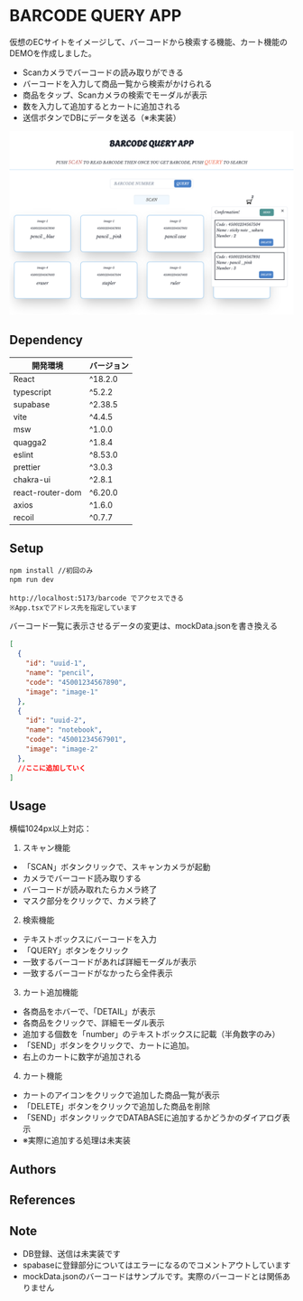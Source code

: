 # BARCODE QUERY APP
仮想のECサイトをイメージして、バーコードから検索する機能、カート機能のDEMOを作成しました。
- Scanカメラでバーコードの読み取りができる
- バーコードを入力して商品一覧から検索がかけられる
- 商品をタップ、Scanカメラの検索でモーダルが表示
- 数を入力して追加するとカートに追加される
- 送信ボタンでDBにデータを送る（※未実装）

![topPage](./topPage.png)



## Dependency

| 開発環境 | バージョン |
| ---- | ---- |
| React | ^18.2.0 |
| typescript | ^5.2.2 |
| supabase | ^2.38.5 |
| vite | ^4.4.5 |
| msw | ^1.0.0 |
| quagga2 | ^1.8.4 |
| eslint | ^8.53.0 |
| prettier | ^3.0.3 |
| chakra-ui | ^2.8.1 |
| react-router-dom | ^6.20.0 |
| axios | ^1.6.0 |
| recoil | ^0.7.7 |


## Setup

```
npm install //初回のみ
npm run dev

http://localhost:5173/barcode でアクセスできる
※App.tsxでアドレス先を指定しています
```

バーコード一覧に表示させるデータの変更は、mockData.jsonを書き換える
```mock/data/mockData.json
[
  {
    "id": "uuid-1",
    "name": "pencil",
    "code": "45001234567890",
    "image": "image-1"
  },
  {
    "id": "uuid-2",
    "name": "notebook",
    "code": "45001234567901",
    "image": "image-2"
  },
  //ここに追加していく
]
```

## Usage
横幅1024px以上対応：

1. スキャン機能
- 「SCAN」ボタンクリックで、スキャンカメラが起動
- カメラでバーコード読み取りする
- バーコードが読み取れたらカメラ終了
- マスク部分をクリックで、カメラ終了

2. 検索機能
- テキストボックスにバーコードを入力
- 「QUERY」ボタンをクリック
- 一致するバーコードがあれば詳細モーダルが表示
- 一致するバーコードがなかったら全件表示

3. カート追加機能
- 各商品をホバーで、「DETAIL」が表示
- 各商品をクリックで、詳細モーダル表示
- 追加する個数を「number」のテキストボックスに記載（半角数字のみ）
- 「SEND」ボタンをクリックで、カートに追加。
- 右上のカートに数字が追加される

4. カート機能
- カートのアイコンをクリックで追加した商品一覧が表示
- 「DELETE」ボタンをクリックで追加した商品を削除
- 「SEND」ボタンクリックでDATABASEに追加するかどうかのダイアログ表示
- ※実際に追加する処理は未実装

## Authors


## References


## Note
- DB登録、送信は未実装です
- spabaseに登録部分についてはエラーになるのでコメントアウトしています
- mockData.jsonのバーコードはサンプルです。実際のバーコードとは関係ありません
